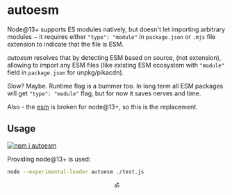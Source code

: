 # autoesm

Node@13+ supports ES modules natively, but doesn't let importing arbitrary modules − it requires either `"type": "module"` in `package.json` or `.mjs` file extension to indicate that the file is ESM.

_autoesm_ resolves that by detecting ESM based on source, (not extension), allowing to import any ESM files (like existing ESM ecosystem with `"module"` field in `package.json` for unpkg/pikacdn).

Slow? Maybe. Runtime flag is a bummer too. In long term all ESM packages will get `"type": "module"` flag, but for now it saves nerves and time.

Also - the [esm](https://ghub.io/esm) is broken for node@13+, so this is the replacement.

## Usage

[![npm i autoesm](https://nodei.co/npm/autoesm.png?mini=true)](https://npmjs.org/package/autoesm/)

Providing node@13+ is used:

```sh
node --experimental-loader autoesm ./test.js
```

<p align="center">ॐ</p>
